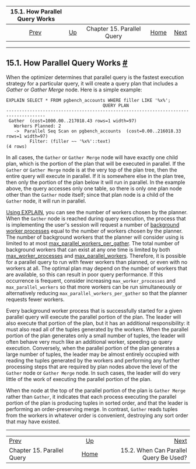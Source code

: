 <!--?xml version="1.0" encoding="UTF-8" standalone="no"?-->

|               15.1. How Parallel Query Works              |                                                        |                            |                                                       |                                                                                        |
| :-------------------------------------------------------: | :----------------------------------------------------- | :------------------------: | ----------------------------------------------------: | -------------------------------------------------------------------------------------: |
| [Prev](parallel-query.html "Chapter 15. Parallel Query")  | [Up](parallel-query.html "Chapter 15. Parallel Query") | Chapter 15. Parallel Query | [Home](index.html "PostgreSQL 17devel Documentation") |  [Next](when-can-parallel-query-be-used.html "15.2. When Can Parallel Query Be Used?") |

***

## 15.1. How Parallel Query Works [#](#HOW-PARALLEL-QUERY-WORKS)

When the optimizer determines that parallel query is the fastest execution strategy for a particular query, it will create a query plan that includes a *Gather* or *Gather Merge* node. Here is a simple example:

    EXPLAIN SELECT * FROM pgbench_accounts WHERE filler LIKE '%x%';
                                         QUERY PLAN
    -------------------------------------------------------------------​------------------
     Gather  (cost=1000.00..217018.43 rows=1 width=97)
       Workers Planned: 2
       ->  Parallel Seq Scan on pgbench_accounts  (cost=0.00..216018.33 rows=1 width=97)
             Filter: (filler ~~ '%x%'::text)
    (4 rows)

In all cases, the `Gather` or `Gather Merge` node will have exactly one child plan, which is the portion of the plan that will be executed in parallel. If the `Gather` or `Gather Merge` node is at the very top of the plan tree, then the entire query will execute in parallel. If it is somewhere else in the plan tree, then only the portion of the plan below it will run in parallel. In the example above, the query accesses only one table, so there is only one plan node other than the `Gather` node itself; since that plan node is a child of the `Gather` node, it will run in parallel.

[Using EXPLAIN](using-explain.html "14.1. Using EXPLAIN"), you can see the number of workers chosen by the planner. When the `Gather` node is reached during query execution, the process that is implementing the user's session will request a number of [background worker processes](bgworker.html "Chapter 48. Background Worker Processes") equal to the number of workers chosen by the planner. The number of background workers that the planner will consider using is limited to at most [max\_parallel\_workers\_per\_gather](runtime-config-resource.html#GUC-MAX-PARALLEL-WORKERS-PER-GATHER). The total number of background workers that can exist at any one time is limited by both [max\_worker\_processes](runtime-config-resource.html#GUC-MAX-WORKER-PROCESSES) and [max\_parallel\_workers](runtime-config-resource.html#GUC-MAX-PARALLEL-WORKERS). Therefore, it is possible for a parallel query to run with fewer workers than planned, or even with no workers at all. The optimal plan may depend on the number of workers that are available, so this can result in poor query performance. If this occurrence is frequent, consider increasing `max_worker_processes` and `max_parallel_workers` so that more workers can be run simultaneously or alternatively reducing `max_parallel_workers_per_gather` so that the planner requests fewer workers.

Every background worker process that is successfully started for a given parallel query will execute the parallel portion of the plan. The leader will also execute that portion of the plan, but it has an additional responsibility: it must also read all of the tuples generated by the workers. When the parallel portion of the plan generates only a small number of tuples, the leader will often behave very much like an additional worker, speeding up query execution. Conversely, when the parallel portion of the plan generates a large number of tuples, the leader may be almost entirely occupied with reading the tuples generated by the workers and performing any further processing steps that are required by plan nodes above the level of the `Gather` node or `Gather Merge` node. In such cases, the leader will do very little of the work of executing the parallel portion of the plan.

When the node at the top of the parallel portion of the plan is `Gather Merge` rather than `Gather`, it indicates that each process executing the parallel portion of the plan is producing tuples in sorted order, and that the leader is performing an order-preserving merge. In contrast, `Gather` reads tuples from the workers in whatever order is convenient, destroying any sort order that may have existed.

***

|                                                           |                                                        |                                                                                        |
| :-------------------------------------------------------- | :----------------------------------------------------: | -------------------------------------------------------------------------------------: |
| [Prev](parallel-query.html "Chapter 15. Parallel Query")  | [Up](parallel-query.html "Chapter 15. Parallel Query") |  [Next](when-can-parallel-query-be-used.html "15.2. When Can Parallel Query Be Used?") |
| Chapter 15. Parallel Query                                |  [Home](index.html "PostgreSQL 17devel Documentation") |                                                 15.2. When Can Parallel Query Be Used? |
